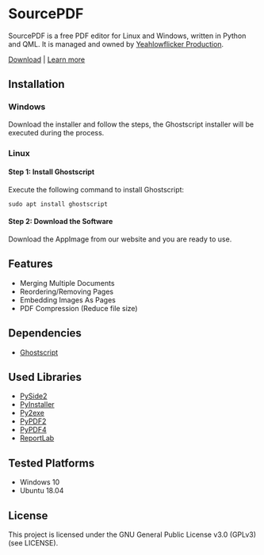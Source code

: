 # SourcePDF

SourcePDF is a free PDF editor for Linux and Windows, written in Python and QML. It is managed and owned by [Yeahlowflicker Production](https://yeahlowflicker.com).

[Download](https://yeahlowflicker.com/sourcepdf#section-download) | [Learn more](https://yeahlowflicker.com/sourcepdf)



## Installation

### Windows
Download the installer and follow the steps, the Ghostscript installer will be executed during the process.

### Linux
#### Step 1: Install Ghostscript
Execute the following command to install Ghostscript:

    sudo apt install ghostscript
#### Step 2: Download the Software
Download the AppImage from our website and you are ready to use.



## Features
- Merging Multiple Documents
- Reordering/Removing Pages
- Embedding Images As Pages
- PDF Compression (Reduce file size)



## Dependencies
- [Ghostscript](https://www.ghostscript.com/download/gsdnld.html)



## Used Libraries
- [PySide2](https://pypi.org/project/PySide2/)
- [PyInstaller](https://github.com/pyinstaller/pyinstaller)
- [Py2exe](https://github.com/py2exe/py2exe)
- [PyPDF2](https://github.com/mstamy2/PyPDF2)
- [PyPDF4](https://github.com/claird/PyPDF4)
- [ReportLab](https://www.reportlab.com)



## Tested Platforms
- Windows 10
- Ubuntu 18.04


## License
This project is licensed under the GNU General Public License v3.0 (GPLv3) (see LICENSE).
